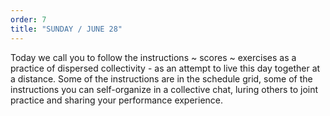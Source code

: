 ```yaml
---
order: 7
title: "SUNDAY / JUNE 28"
---
```


Today we call you to follow the instructions ~ scores ~ exercises as a practice of dispersed collectivity - as an attempt to live this day together at a distance. Some of the instructions are in the schedule grid, some of the instructions you can self-organize in a collective chat, luring others to joint practice and sharing your performance experience.
